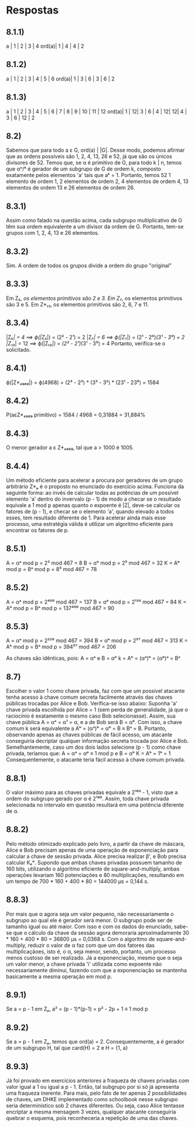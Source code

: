 # Respostas

## 8.1.1)
a     | 1 | 2 | 3 | 4
ord(a)| 1 | 4 | 4 | 2

## 8.1.2)
a     | 1 | 2 | 3 | 4 | 5 | 6
ord(a)| 1 | 3 | 6 | 3 | 6 | 2

## 8.1.3)
a     | 1 | 2 | 3 | 4 | 5 | 6 | 7 | 8 | 9 | 10 | 11 | 12
ord(a)| 1 | 12| 3 | 6 | 4 | 12| 12| 4 | 3 |  6 | 12 | 2 

## 8.2) 
Sabemos que para todo a ε G, ord(a) | |G|. Desse modo, podemos afirmar
que as ordens possíveis são 1, 2, 4, 13, 26 e 52, já que são os únicos
divisores de 52. Temos que, se α é primitivo de G, para todo k | n, 
temos que αⁿ/ᵏ é gerador de um subgrupo de G de ordem k, composto 
exatamente pelos elementos 'a' tais que aᵏ = 1. Portanto, temos 52 
1 elemento de ordem 1, 2 elementos de ordem 2, 4 elementos de ordem 4,
13 elementos de ordem 13 e 26 elementos de ordem 26.

## 8.3.1)
Assim como falado na questão acima, cada subgrupo multiplicativo de G
têm sua ordem equivalente a um divisor da ordem de G. Portanto, tem-se
grupos com 1, 2, 4, 13 e 26 elementos.

## 8.3.2)
Sim. A ordem de todos os grupos divide a ordem do grupo "original"

## 8.3.3)
Em Z*₅, os elementos primitivos são 2 e 3.
Em Z*₇, os elementos primitivos são 3 e 5.
Em Z*₁₃, os elementos primitivos são 2, 6, 7 e 11.

## 8.3.4)
|Z*₅| = 4 ==> ϕ(|Z*₅|) = (2² - 2¹) = 2
|Z*₇| = 6 ==> ϕ(|Z*₇|) = (2¹ - 2⁰)*(3¹ - 3⁰) = 2
|Z*₁₃| = 12 ==> ϕ(|Z*₁₃|) = (2² - 2¹)*(3¹ - 3⁰) = 4
Portanto, verifica-se o solicitado.

## 8.4.1)
ϕ(|Z*₄₉₆₉|) = ϕ(4968) = (2³ - 2²) * (3³ - 3²) * (23¹ - 23⁰) = 1584

## 8.4.2)
P(aεZ*₄₉₆₉ primitivo) = 1584 / 4968 = 0,31884 = 31,884%

## 8.4.3)
O menor gerador a ε Z*₄₉₆₉, tal que a > 1000 é 1005.

## 8.4.4)
Um método eficiente para acelerar a procura por geradores de um
grupo arbitrário Z*ₚ é o proposto no enunciado do exercício acima.
Funciona da seguinte forma: ao invés de calcular todas as potências
de um possível elemento 'a' dentro do invervalo (p - 1) de modo a 
checar se o resultado equivale a 1 mod p apenas quanto o expoente é |Z|,
deve-se calcular os fatores de (p - 1), e checar se o elemento 'a',
quando elevado a todos esses, tem resultado diferente de 1.
Para acelerar ainda mais esse processo, uma estratégia válida é 
utilizar um algoritmo eficiente para encontrar os fatores de p.

## 8.5.1)
A = αᵃ mod p = 2³ mod 467 = 8
B = αᵇ mod p = 2⁵ mod 467 = 32
K = Aᵇ mod p = Bᵃ mod p = 8⁵ mod 467 = 78

## 8.5.2)
A = αᵃ mod p = 2⁴⁰⁰ mod 467 = 137
B = αᵇ mod p = 2¹³⁴ mod 467 = 84
K = Aᵇ mod p = Bᵃ mod p = 137⁴⁰⁰ mod 467 = 90

## 8.5.3)
A = αᵃ mod p = 2²²⁸ mod 467 = 394
B = αᵇ mod p = 2⁵⁷ mod 467 = 313
K = Aᵇ mod p = Bᵃ mod p = 394⁵⁷ mod 467 = 206

As chaves são idênticas, pois:
A = αᵃ e B = αᵇ
k = Aᵇ = (αᵃ)ᵇ = (αᵇ)ᵃ = Bᵃ

## 8.7)
Escolher o valor 1 como chave privada, faz com que um possível
atacante tenha acesso à chave comum secreta facilmente através das
chaves públicas trocadas por Alice e Bob. Verifica-se isso abaixo:
Suponha 'a' chave privada escolhida por Alice = 1 (sem perda de
generalidade, já que o raciocínio é exatamente o mesmo caso Bob
selecionasse). Assim, sua chave pública A = αᵃ = α¹ = α, e a de
Bob será B = αᵇ. Com isso, a chave comum k será equivalente a
Aᵇ = (αᵃ)ᵇ = αᵇ = B ≡ Bᵃ = B.
Portanto, observando apenas as chaves públicas de fácil acesso,
um atacante conseguiria decriptar qualquer informação secreta
trocada por Alice e Bob.
Semelhantemente, caso um dos dois lados selecione (p - 1) como 
chave privada, teríamos que:
A = αᵃ = αᵖ ≡ 1 mod p e B = αᵇ
K = Aᵇ = 1ᵇ = 1
Consequentemente, o atacante teria fácil acesso à chave comum
privada.

## 8.8.1)
O valor máximo para as chaves privadas equivale a 2¹⁶⁰ - 1, visto
que a ordem do subgrupo gerado por α é 2¹⁶⁰. Assim, toda chave
privada selecionada no intervalo em questão resultará em uma
potência diferente de α.

## 8.8.2)
Pelo método otimizado explicado pelo livro, a partir da chave 
de máscara, Alice e Bob precisam apenas de uma operação de 
exponenciação para calcular a chave de sessão privada. Alice precisa
realizar βⁱ, e Bob precisa calcular Kₑᵈ. Supondo que ambas chaves
privadas possuem tamanho de 160 bits, utilizando o algoritmo
eficiente de square-and-multiply, ambas operações levariam 160
potenciações e 80 multiplicações, resultando em um tempo de 
700 * 160 + 400 * 80 = 144000 μs = 0,144 s.

## 8.8.3)
Por mais que α agora seja um valor pequeno, não necessariamente
o subgrupo ao qual ele é gerador será menor. O subgrupo pode ser
de tamanho igual ou até maior. Com isso e com os dados do enunciado,
sabe-se que o cálculo da chave da sessão agora demoraria aproximadamente
30 * 160 + 400 * 80 = 36800 μs = 0,0368 s.
Com o algoritmo de square-and-multiply, reduzir o valor de α faz com que
um dos fatores das multiplicaçãoes, isto é, o α, seja menor, sendo,
portanto, um processo menos custoso de ser realizado. Já a exponenciação,
mesmo que α seja um valor menor, a chave privada 'i' utilizada como
expoente não necessariamente diminui, fazendo com que a exponenciação 
se mantenha basicamente a mesma operação em mod p.

## 8.9.1)
Se a = p - 1 em Zₚ, a² = (p - 1)*(p-1) = p² - 2p + 1 ≡ 1 mod p

## 8.9.2)
Se a = p - 1 em Zₚ, temos que ord(a) = 2. Consequentemente, a é
gerador de um subgrupo H, tal que card(H) = 2 e H = {1, a}

## 8.9.3)
Já foi provado em exercícios anteriores a fraqueza de chaves privadas
com valor igual a 1 ou igual a p - 1. Então, tal subgrupo por si só
já apresenta uma fraqueza inerente. Para mais, pelo fato de ter apenas 2 
possibilidades de chaves, um DHKE implementado como schoolbook nesse subgrupo
seria determinístico sob 2 chaves diferentes. Ou seja, caso Alice tentasse
encriptar a mesma mensagem 3 vezes, qualquer atacante conseguiria quebrar
o esquema, pois reconheceria a repetição de uma das chaves.